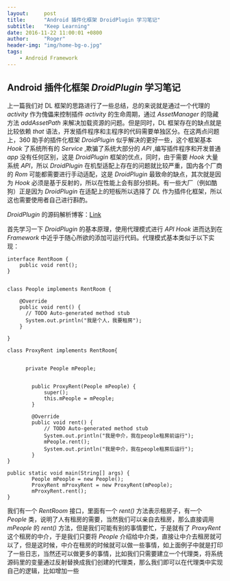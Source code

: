 ```yaml
---
layout:     post
title:      "Android 插件化框架 DroidPlugin 学习笔记"
subtitle:   "Keep Learning"
date: 2016-11-22 11:00:01 +0800
author:     "Roger"
header-img: "img/home-bg-o.jpg"
tags:
    - Android Framework
---
```

Android 插件化框架 *DroidPlugin* 学习笔记
---

上一篇我们对 DL 框架的思路进行了一些总结，总的来说就是通过一个代理的 *activity* 作为傀儡来控制插件 *activity* 的生命周期，通过 *AssetManager* 的隐藏方法 *addAssetPath* 来解决加载资源的问题。但是同时，DL 框架存在的缺点就是比较依赖 *that* 语法，开发插件程序和主程序的代码需要单独区分。在这两点问题上，360 助手的插件化框架 *DroidPlugin* 似乎解决的更好一些，这个框架基本 *Hook* 了系统所有的 *Service* ,欺骗了系统大部分的 *API* ,编写插件程序和开发普通 *app* 没有任何区别，这是 *DroidPlugin* 框架的优点，同时，由于需要 *Hook* 大量系统 *API*，所以 *DroidPlugin* 在机型适配上存在的问题就比较严重，国内各个厂商的 *Rom* 可能都需要进行手动适配，这是 *DroidPlugin* 最致命的缺点，其次就是因为 *Hook* 必须是基于反射的，所以在性能上会有部分损耗。有一些大厂（例如酷狗）正是因为 *DroidPlugin* 在适配上的短板所以选择了 *DL* 作为插件化框架，所以这也需要使用者自己进行斟酌。

*DroidPlugin* 的源码解析博客：[Link](http://weishu.me/2016/01/28/understand-plugin-framework-overview/)

首先学习一下 *DroidPlugin* 的基本原理，使用代理模式进行 *API Hook* 进而达到在 *Framework* 中近乎于随心所欲的添加可运行代码。代理模式基本类似于以下实现：

    interface RentRoom {
        public void rent();
    }


    class People implements RentRoom {

        @Override
        public void rent() {
          // TODO Auto-generated method stub
          System.out.println("我是个人，我要租房");
        }

    }

    class ProxyRent implements RentRoom{


  		  private People mPeople;


    		public ProxyRent(People mPeople) {
      			super();
      			this.mPeople = mPeople;
    		}

    		@Override
    		public void rent() {
      			// TODO Auto-generated method stub
      			System.out.println("我是中介，我在people租房前运行");
      			mPeople.rent();
      			System.out.println("我是中介，我在people租房后运行");
    		}
  	}    

    public static void main(String[] args) {
    		People mPeople = new People();
    		ProxyRent mProxyRent = new ProxyRent(mPeople);
    		mProxyRent.rent();
  	}

我们有一个 *RentRoom* 接口，里面有一个 *rent()* 方法表示租房子，有一个 *People* 类，说明了人有租房的需要，当然我们可以亲自去租房，那么直接调用 *mPeople* 的 *rent()* 方法，但是我们可能有别的事情要忙，于是就有了 *ProxyRent* 这个租房的中介，于是我们只要将 *People* 介绍给中介类，直接让中介去租房就可以了，但是这时候，中介在租房的时候就可以做一些事情，如上面例子中就是打印了一些日志，当然还可以做更多的事情，比如我们只需要建立一个代理类，将系统源码里的变量通过反射替换成我们创建的代理类，那么我们即可以在代理类中实现自己的逻辑，比如增加一些
